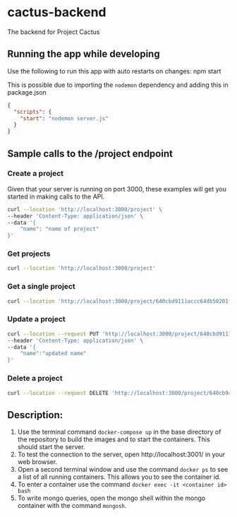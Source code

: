 # cactus-backend

The backend for Project Cactus

## Running the app while developing

Use the following to run this app with auto restarts on changes:
npm start

This is possible due to importing the `nodemon` dependency and adding this in package.json

```json
{
  "scripts": {
    "start": "nodemon server.js"
  }
}
```

## Sample calls to the /project endpoint

### Create a project

Given that your server is running on port 3000, these examples will get you started in making calls to the API.

```bash
curl --location 'http://localhost:3000/project' \
--header 'Content-Type: application/json' \
--data '{
    "name": "name of project"
}'
```

### Get projects

```bash
curl --location 'http://localhost:3000/project'
```

### Get a single project

```bash
curl --location 'http://localhost:3000/project/640cbd9111accc64db50201f'
```

### Update a project

```bash
curl --location --request PUT 'http://localhost:3000/project/640cbd9111accc64db50201f' \
--header 'Content-Type: application/json' \
--data '{
    "name":"updated name"
}'
```

### Delete a project

```bash
curl --location --request DELETE 'http://localhost:3000/project/640cb94a6278d23a93721e80'
```

## Description:

1. Use the terminal command `docker-compose up` in the base directory of the repository to build the images and to start
   the containers. This should start the server.
2. To test the connection to the server, open http://localhost:3001/ in your web browser.
3. Open a second terminal window and use the command `docker ps` to see a list of all running containers. This allows
   you to see the container id.
4. To enter a container use the command `docker exec -it <container id> bash`
5. To write mongo queries, open the mongo shell within the mongo container with the command `mongosh`.